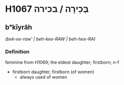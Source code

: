 # H1067 בְּכִירָה / בכירה

## bᵉkîyrâh

_(bek-ee-raw' | beh-kee-RAW | beh-hee-RA)_

### Definition

feminine from H1069; the eldest daughter; firstborn; n-f

- firstborn daughter, firstborn (of women)
  - always used of women
